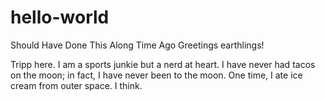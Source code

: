 # hello-world
Should Have Done This Along Time Ago 
Greetings earthlings! 

Tripp here. I am a sports junkie but a nerd at heart. I have never had tacos on the moon; in fact, I have never been to the moon. One time, I ate ice cream from outer space. I think. 
